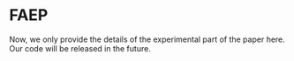 # FAEP

Now, we only provide the details of the experimental part of the paper here. Our code will be released in the future.
